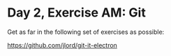 # Day 2, Exercise AM: Git

Get as far in the following set of exercises as possible:

https://github.com/jlord/git-it-electron
